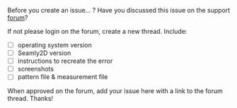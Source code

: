 Before you create an issue...
? Have you discussed this issue on the support [forum](https://forum.seamly2d.com)? 

If not please login on the forum, create a new thread. Include:
- [ ] operating system version
- [ ] Seamly2D version
- [ ] instructions to recreate the error
- [ ] screenshots
- [ ] pattern file & measurement file

When approved on the forum, add your issue here with a link to the forum thread.
Thanks!

